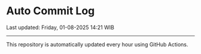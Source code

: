 # Auto Commit Log

Last updated: Friday, 01-08-2025 14:21 WIB

---

This repository is automatically updated every hour using GitHub Actions.
